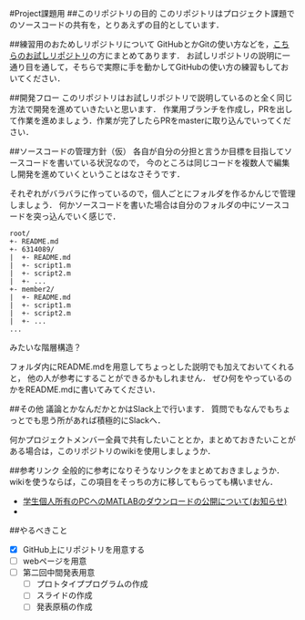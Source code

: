 #Project課題用
##このリポジトリの目的
このリポジトリはプロジェクト課題でのソースコードの共有を，とりあえずの目的としています．

##練習用のおためしリポジトリについて
GitHubとかGitの使い方などを，[こちらのお試しリポジトリ](https://github.com/6314089/otameshi)の方にまとめてあります．
お試しリポジトリの説明に一通り目を通して，そちらで実際に手を動かしてGitHubの使い方の練習もしておいてください．

##開発フロー
このリポジトリはお試しリポジトリで説明しているのと全く同じ方法で開発を進めていきたいと思います．
作業用ブランチを作成し，PRを出して作業を進めましょう．作業が完了したらPRをmasterに取り込んでいってください．

##ソースコードの管理方針（仮）
各自が自分の分担と言うか目標を目指してソースコードを書いている状況なので，
今のところは同じコードを複数人で編集し開発を進めていくということはなさそうです．

それぞれがバラバラに作っているので，個人ごとにフォルダを作るかんじで管理しましょう．
何かソースコードを書いた場合は自分のフォルダの中にソースコードを突っ込んでいく感じで．

```
root/
+- README.md
+- 6314089/
|  +- README.md
|  +- script1.m
|  +- script2.m
|  +- ...
+- member2/
|  +- README.md
|  +- script1.m
|  +- script2.m
|  +- ...
...
```

みたいな階層構造？

フォルダ内にREADME.mdを用意してちょっとした説明でも加えておいてくれると，
他の人が参考にすることができるかもしれません． 
ぜひ何をやっているのかをREADME.mdに書いてみてください．

##その他
議論とかなんだかとかはSlack上で行います． 質問でもなんでもちょっとでも思う所があれば積極的にSlackへ．

何かプロジェクトメンバー全員で共有したいこととか，まとめておきたいことがある場合は，このリポジトリのwikiを使用しましょうか．

##参考リンク
全般的に参考になりそうなリンクをまとめておきましょうか．
wikiを使うならば，この項目をそっちの方に移してもらっても構いません．
- [学生個人所有のPCへのMATLABのダウンロードの公開について(お知らせ)](http://www.ed.tus.ac.jp/info/2015/0410.01.htm)
- []()

##やるべきこと
- [x] GitHub上にリポジトリを用意する
- [ ] webページを用意
- [ ] 第二回中間発表用意
  - [ ] プロトタイププログラムの作成
  - [ ] スライドの作成
  - [ ] 発表原稿の作成
